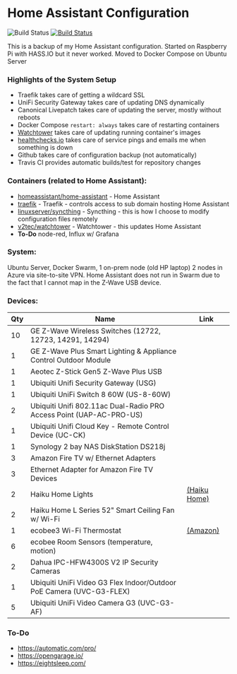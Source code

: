 # Home Assistant Configuration

![Build Status](https://travis-ci.org/joe-scalise/HomeAssistantConfig.svg?branch=master) [![Build Status](https://dev.azure.com/joescalise/HomeAssistant/_apis/build/status/joe-scalise.HomeAssistantConfig?branchName=local-changes)](https://dev.azure.com/joescalise/HomeAssistant/_build/latest?definitionId=1?branchName=local-changes)

This is a backup of my Home Assistant configuration.  Started on Raspberry Pi with HASS.IO but it never worked.  Moved to Docker Compose on Ubuntu Server

### Highlights of the System Setup

* Traefik takes care of getting a wildcard SSL
* UniFi Security Gateway takes care of updating DNS dynamically
* Canonical Livepatch takes care of updating the server, mostly without reboots
* Docker Compose `restart: always` takes care of restarting containers
* [Watchtower](https://github.com/v2tec/watchtower) takes care of updating running container's images
* [healthchecks.io](https://healthchecks.io/) takes care of service pings and emails me when something is down
* Github takes care of configuration backup (not automatically)
* Travis CI provides automatic builds/test for repository changes

### Containers (related to Home Assistant):

* [homeassistant/home-assistant](https://hub.docker.com/r/homeassistant/home-assistant/) - Home Assistant
* [traefik](https://hub.docker.com/r/_/traefik/) - Traefik - controls access to sub domain hosting Home Assistant
* [linuxserver/syncthing](https://hub.docker.com/r/linuxserver/syncthing/) - Syncthing - this is how I choose to modify configuration files remotely
* [v2tec/watchtower](https://github.com/v2tec/watchtower) - Watchtower - this updates Home Assistant
* **To-Do** node-red, Influx w/ Grafana


### System:
Ubuntu Server, Docker Swarm, 1 on-prem node (old HP laptop) 2 nodes in Azure via site-to-site VPN.  Home Assistant does not run in Swarm due to the fact that I cannot map in the Z-Wave USB device.

### Devices:

| Qty   | Name                                                  | Link |
| ----- | ----------------------------------------------------- | ---- |
| 10 | GE Z-Wave Wireless Switches (12722, 12723, 14291, 14294) |  |
| 1 | GE Z-Wave Plus Smart Lighting & Appliance Control Outdoor Module |  |
| 1 | Aeotec Z-Stick Gen5 Z-Wave Plus USB |  |
| 1 | Ubiquiti Unifi Security Gateway (USG) |  |
| 1 | Ubiquiti UniFi Switch 8 60W (US-8-60W) |  |
| 2 | Ubiquiti Unifi 802.11ac Dual-Radio PRO Access Point (UAP-AC-PRO-US)|  |
| 1 | Ubiquiti Unifi Cloud Key - Remote Control Device (UC-CK)|  |
| 1 | Synology 2 bay NAS DiskStation DS218j |  |
| 3 | Amazon Fire TV w/ Ethernet Adapters  |  |
| 3 | Ethernet Adapter for Amazon Fire TV Devices |  |
| 2 | Haiku Home Lights | [(Haiku Home)](https://www.haikuhome.com/) |
| 2 | Haiku Home L Series 52" Smart Ceiling Fan w/ Wi-Fi |  |
| 1 | ecobee3 Wi-Fi Thermostat  | [(Amazon)](https://amzn.to/2EerzBv) |
| 6 | ecobee Room Sensors (temperature, motion) |  |
| 2 | Dahua IPC-HFW4300S V2 IP Security Cameras |  |
| 1 | Ubiquiti UniFi Video G3 Flex Indoor/Outdoor PoE Camera (UVC-G3-FLEX) |  |
| 5 | Ubiquiti UniFi Video Camera G3 (UVC-G3-AF) |  |

### To-Do
* https://automatic.com/pro/
* https://opengarage.io/
* https://eightsleep.com/
